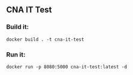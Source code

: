 ## CNA IT Test

### Build it:

```
docker build . -t cna-it-test
```

### Run it:

```
docker run -p 8080:5000 cna-it-test:latest -d
```